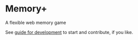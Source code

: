 # Memory+
A flexible web memory game

See [guide for development](./doc/dev.md) to start and contribute, if you like.
